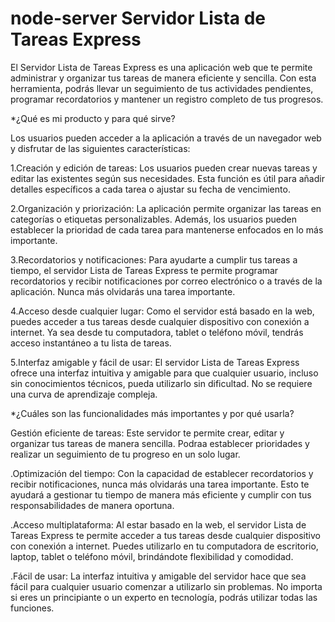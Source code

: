 # node-server Servidor Lista de Tareas Express
El Servidor Lista de Tareas Express es una aplicación web que te permite administrar
y organizar tus tareas de manera eficiente y sencilla. 
Con esta herramienta, podrás llevar un seguimiento de tus actividades pendientes,
programar recordatorios y mantener un registro completo de tus progresos.

*¿Qué es mi producto y para qué sirve?

Los usuarios pueden acceder a la aplicación a través de un navegador web y disfrutar
de las siguientes características:

1.Creación y edición de tareas: Los usuarios pueden crear nuevas tareas y editar las existentes según sus necesidades.
Esta función es útil para añadir detalles específicos a cada tarea o ajustar su fecha de vencimiento.

2.Organización y priorización: La aplicación permite organizar las tareas en categorías o etiquetas personalizables.
Además, los usuarios pueden establecer la prioridad de cada tarea para mantenerse enfocados en lo más importante.

3.Recordatorios y notificaciones: Para ayudarte a cumplir tus tareas a tiempo, 
el servidor Lista de Tareas Express te permite programar recordatorios y
recibir notificaciones por correo electrónico o a través de la aplicación. Nunca más olvidarás una tarea importante.

4.Acceso desde cualquier lugar: Como el servidor está basado en la web,
puedes acceder a tus tareas desde cualquier dispositivo con conexión a internet. Ya sea desde tu computadora, 
tablet o teléfono móvil, tendrás acceso instantáneo a tu lista de tareas.

5.Interfaz amigable y fácil de usar: El servidor Lista de Tareas Express ofrece una interfaz intuitiva y
amigable para que cualquier usuario, incluso sin conocimientos técnicos, pueda utilizarlo sin dificultad.
No se requiere una curva de aprendizaje compleja.

*¿Cuáles son las funcionalidades más importantes y por qué usarla?

Gestión eficiente de tareas: Este servidor te permite crear, editar y organizar tus tareas de manera sencilla.
Podraa establecer prioridades y realizar un seguimiento de tu progreso en un solo lugar.

.Optimización del tiempo: Con la capacidad de establecer recordatorios y recibir notificaciones, 
nunca más olvidarás una tarea importante. Esto te ayudará a gestionar tu tiempo de manera más eficiente y 
cumplir con tus responsabilidades de manera oportuna.

.Acceso multiplataforma: Al estar basado en la web, el servidor Lista de Tareas Express te permite acceder a
tus tareas desde cualquier dispositivo con conexión a internet. Puedes utilizarlo en tu computadora de escritorio,
laptop, tablet o teléfono móvil, brindándote flexibilidad y comodidad.

.Fácil de usar: La interfaz intuitiva y amigable del servidor hace que sea fácil para cualquier usuario comenzar a 
utilizarlo sin problemas. No importa si eres un principiante o un experto en tecnología, podrás utilizar todas las funciones.
